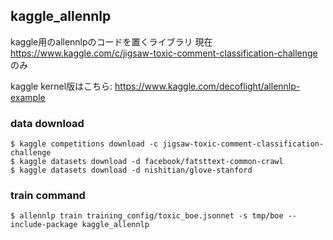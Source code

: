 ## kaggle_allennlp
kaggle用のallennlpのコードを置くライブラリ
現在 https://www.kaggle.com/c/jigsaw-toxic-comment-classification-challenge のみ

kaggle kernel版はこちら: https://www.kaggle.com/decoflight/allennlp-example

### data download
```
$ kaggle competitions download -c jigsaw-toxic-comment-classification-challenge
$ kaggle datasets download -d facebook/fatsttext-common-crawl
$ kaggle datasets download -d nishitian/glove-stanford
```

### train command
```
$ allennlp train training_config/toxic_boe.jsonnet -s tmp/boe --include-package kaggle_allennlp
```
